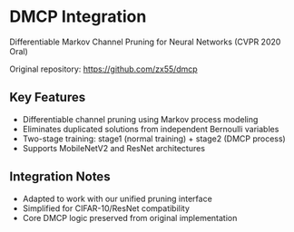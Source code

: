 # DMCP Integration

Differentiable Markov Channel Pruning for Neural Networks (CVPR 2020 Oral)

Original repository: https://github.com/zx55/dmcp

## Key Features
- Differentiable channel pruning using Markov process modeling
- Eliminates duplicated solutions from independent Bernoulli variables
- Two-stage training: stage1 (normal training) + stage2 (DMCP process)
- Supports MobileNetV2 and ResNet architectures

## Integration Notes
- Adapted to work with our unified pruning interface
- Simplified for CIFAR-10/ResNet compatibility
- Core DMCP logic preserved from original implementation
